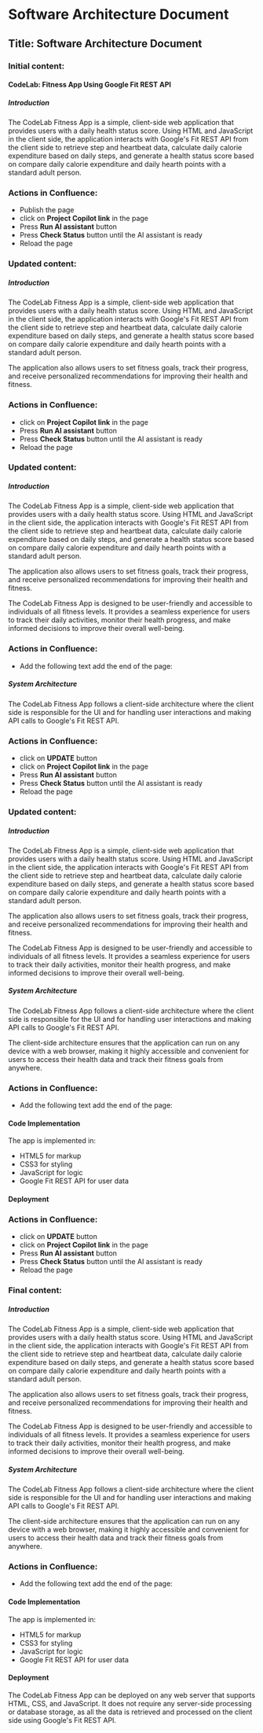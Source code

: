 # Software Architecture Document
## Title: Software Architecture Document
### Initial content:

#### CodeLab: Fitness App Using Google Fit REST API

##### Introduction

The CodeLab Fitness App is a simple, client-side web application that provides users with a daily health status score. Using HTML and JavaScript in the client side, the application interacts with Google's Fit REST API from the client side to retrieve step and heartbeat data, calculate daily calorie expenditure based on daily steps, and generate a health status score based on compare daily calorie expenditure and daily hearth points with a standard adult person.

### Actions in Confluence:
- Publish the page
- click on **Project Copilot link** in the page
- Press **Run AI assistant** button
- Press **Check Status** button until the AI assistant is ready
- Reload the page

### Updated content:

##### Introduction

The CodeLab Fitness App is a simple, client-side web application that provides users with a daily health status score. Using HTML and JavaScript in the client side, the application interacts with Google's Fit REST API from the client side to retrieve step and heartbeat data, calculate daily calorie expenditure based on daily steps, and generate a health status score based on compare daily calorie expenditure and daily hearth points with a standard adult person.

The application also allows users to set fitness goals, track their progress, and receive personalized recommendations for improving their health and fitness.

### Actions in Confluence:
- click on **Project Copilot link** in the page
- Press **Run AI assistant** button
- Press **Check Status** button until the AI assistant is ready
- Reload the page

### Updated content:

##### Introduction

The CodeLab Fitness App is a simple, client-side web application that provides users with a daily health status score. Using HTML and JavaScript in the client side, the application interacts with Google's Fit REST API from the client side to retrieve step and heartbeat data, calculate daily calorie expenditure based on daily steps, and generate a health status score based on compare daily calorie expenditure and daily hearth points with a standard adult person.

The application also allows users to set fitness goals, track their progress, and receive personalized recommendations for improving their health and fitness.

The CodeLab Fitness App is designed to be user-friendly and accessible to individuals of all fitness levels. It provides a seamless experience for users to track their daily activities, monitor their health progress, and make informed decisions to improve their overall well-being.

### Actions in Confluence:
- Add the following text add the end of the page:

##### System Architecture

The CodeLab Fitness App follows a client-side architecture where the client side is responsible for the UI and for handling user interactions and making API calls to Google's Fit REST API.

### Actions in Confluence:
- click on **UPDATE** button
- click on **Project Copilot link** in the page
- Press **Run AI assistant** button
- Press **Check Status** button until the AI assistant is ready
- Reload the page

### Updated content:

##### Introduction

The CodeLab Fitness App is a simple, client-side web application that provides users with a daily health status score. Using HTML and JavaScript in the client side, the application interacts with Google's Fit REST API from the client side to retrieve step and heartbeat data, calculate daily calorie expenditure based on daily steps, and generate a health status score based on compare daily calorie expenditure and daily hearth points with a standard adult person.

The application also allows users to set fitness goals, track their progress, and receive personalized recommendations for improving their health and fitness.

The CodeLab Fitness App is designed to be user-friendly and accessible to individuals of all fitness levels. It provides a seamless experience for users to track their daily activities, monitor their health progress, and make informed decisions to improve their overall well-being.

##### System Architecture

The CodeLab Fitness App follows a client-side architecture where the client side is responsible for the UI and for handling user interactions and making API calls to Google's Fit REST API.

The client-side architecture ensures that the application can run on any device with a web browser, making it highly accessible and convenient for users to access their health data and track their fitness goals from anywhere.

### Actions in Confluence:
- Add the following text add the end of the page:

#### Code Implementation
The app is implemented in:
- HTML5 for markup
- CSS3 for styling
- JavaScript for logic
- Google Fit REST API for user data

#### Deployment

### Actions in Confluence:
- click on **UPDATE** button
- click on **Project Copilot link** in the page
- Press **Run AI assistant** button
- Press **Check Status** button until the AI assistant is ready
- Reload the page

### Final content:

##### Introduction

The CodeLab Fitness App is a simple, client-side web application that provides users with a daily health status score. Using HTML and JavaScript in the client side, the application interacts with Google's Fit REST API from the client side to retrieve step and heartbeat data, calculate daily calorie expenditure based on daily steps, and generate a health status score based on compare daily calorie expenditure and daily hearth points with a standard adult person.

The application also allows users to set fitness goals, track their progress, and receive personalized recommendations for improving their health and fitness.

The CodeLab Fitness App is designed to be user-friendly and accessible to individuals of all fitness levels. It provides a seamless experience for users to track their daily activities, monitor their health progress, and make informed decisions to improve their overall well-being.

##### System Architecture

The CodeLab Fitness App follows a client-side architecture where the client side is responsible for the UI and for handling user interactions and making API calls to Google's Fit REST API.

The client-side architecture ensures that the application can run on any device with a web browser, making it highly accessible and convenient for users to access their health data and track their fitness goals from anywhere.

### Actions in Confluence:
- Add the following text add the end of the page:

#### Code Implementation
The app is implemented in:
- HTML5 for markup
- CSS3 for styling
- JavaScript for logic
- Google Fit REST API for user data

#### Deployment
The CodeLab Fitness App can be deployed on any web server that supports HTML, CSS, and JavaScript. It does not require any server-side processing or database storage, as all the data is retrieved and processed on the client side using Google's Fit REST API.